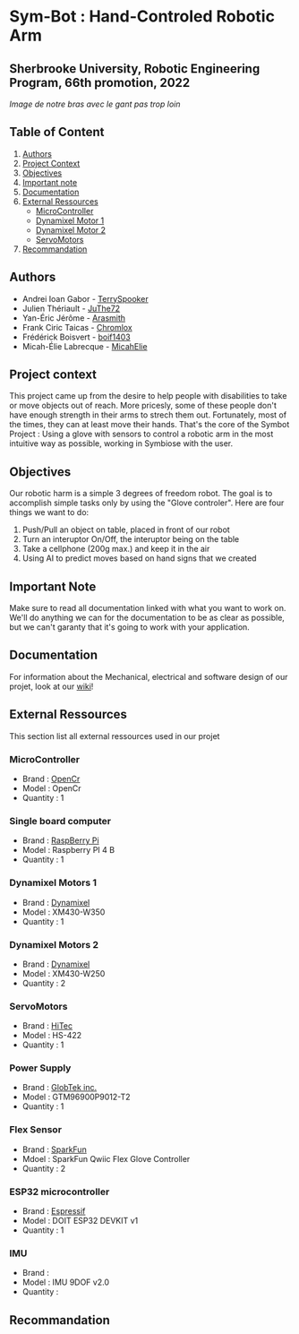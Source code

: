 # Sym-Bot : Hand-Controled Robotic Arm 
## Sherbrooke University, Robotic Engineering Program, 66th promotion, 2022

*Image de notre bras avec le gant pas trop loin*

## Table of Content
1. [Authors](#authors)
2. [Project Context](#project-context)
3. [Objectives](#objectives)
4. [Important note](#important-note)
5. [Documentation](#documentation)
6. [External Ressources](#external-ressources)
    * [MicroController](#microcontroller)
    * [Dynamixel Motor 1](#dynamixel-motors-1)
    * [Dynamixel Motor 2](#dynamixel-motors-2)
    * [ServoMotors](#servomotors)
8. [Recommandation](#recommandation)

## Authors
- Andrei Ioan Gabor - [TerrySpooker](https://github.com/TerrySpooker)
- Julien Thériault - [JuThe72](https://github.com/JuThe72)
- Yan-Éric Jérôme - [Arasmith](https://github.com/Arasmith)
- Frank Ciric Taicas - [Chromlox](https://github.com/Chromlox)
- Frédérick Boisvert - [boif1403](https://github.com/boif1403)
- Micah-Élie Labrecque - [MicahElie](https://github.com/MicahElie)

## Project context
This project came up from the desire to help people with disabilities to take or move objects out of reach. 
More pricesly, some of these people don't have enough strength in their arms to strech them out. Fortunately, most of the times, they can at least move their hands.
That's the core of the Symbot Project : Using a glove with sensors to control a robotic arm in the most intuitive way as possible, working in Symbiose with the user.

## Objectives
Our robotic harm is a simple 3 degrees of freedom robot. The goal is to accomplish simple tasks only by using the "Glove controler". Here are four things we want to do:
1. Push/Pull an object on table, placed in front of our robot
2. Turn an interuptor On/Off, the interuptor being on the table
3. Take a cellphone (200g max.) and keep it in the air
4. Using AI to predict moves based on hand signs that we created

## Important Note
Make sure to read all documentation linked with what you want to work on. 
We'll do anything we can for the documentation to be as clear as possible, but we can't garanty that it's going to work with your application.

## Documentation
For information about the Mechanical, electrical and software design of our projet, look at our [wiki](https://github.com/MicahElie/Sym-Bot/wiki)!

## External Ressources
This section list all external ressources used in our projet
### MicroController
* Brand : [OpenCr](https://www.robot-advance.com/art-opencr1-0-robotis-2353.htm)
* Model : OpenCr
* Quantity : 1

### Single board computer
* Brand : [RaspBerry Pi](https://www.raspberrypi.com/products/raspberry-pi-4-model-b/)
* Model : Raspberry PI 4 B
* Quantity : 1

### Dynamixel Motors 1
* Brand : [Dynamixel](https://emanual.robotis.com/docs/en/software/dynamixel/dynamixel_workbench/)
* Model : XM430-W350
* Quantity : 1

### Dynamixel Motors 2
* Brand : [Dynamixel](https://emanual.robotis.com/docs/en/software/dynamixel/dynamixel_workbench/)
* Model : XM430-W250
* Quantity : 2

### ServoMotors
* Brand : [HiTec](https://www.robotshop.com/ca/en/hitec-hs-422-servo-motor.html?gclid=CjwKCAjwlcaRBhBYEiwAK341jfIg3fw_xTxtCtNNNh4yNMYIuuqdtHVJHqRt-310Qe8wRKAHFg4d1xoCRGkQAvD_BwE)
* Model : HS-422
* Quantity : 1

### Power Supply
* Brand : [GlobTek inc.](https://www.digikey.ca/en/products/detail/globtek-inc/TR9CE7500LLP-IM-R6B/11201299?s=N4IgTCBcDaIOIBUCyBOAbCgDJgClgjBALoC%2BQA)
* Model : GTM96900P9012-T2
* Quantity : 1

### Flex Sensor
* Brand : [SparkFun](https://www.sparkfun.com/products/14666)
* Mdoel : SparkFun Qwiic Flex Glove Controller
* Quantity : 2

### ESP32 microcontroller
* Brand : [Espressif](https://www.espressif.com/en/products/devkits/esp32-devkitc/overview)
* Model : DOIT ESP32 DEVKIT v1
* Quantity : 1 

### IMU
* Brand : 
* Model : IMU 9DOF v2.0
* Quantity : 

## Recommandation

